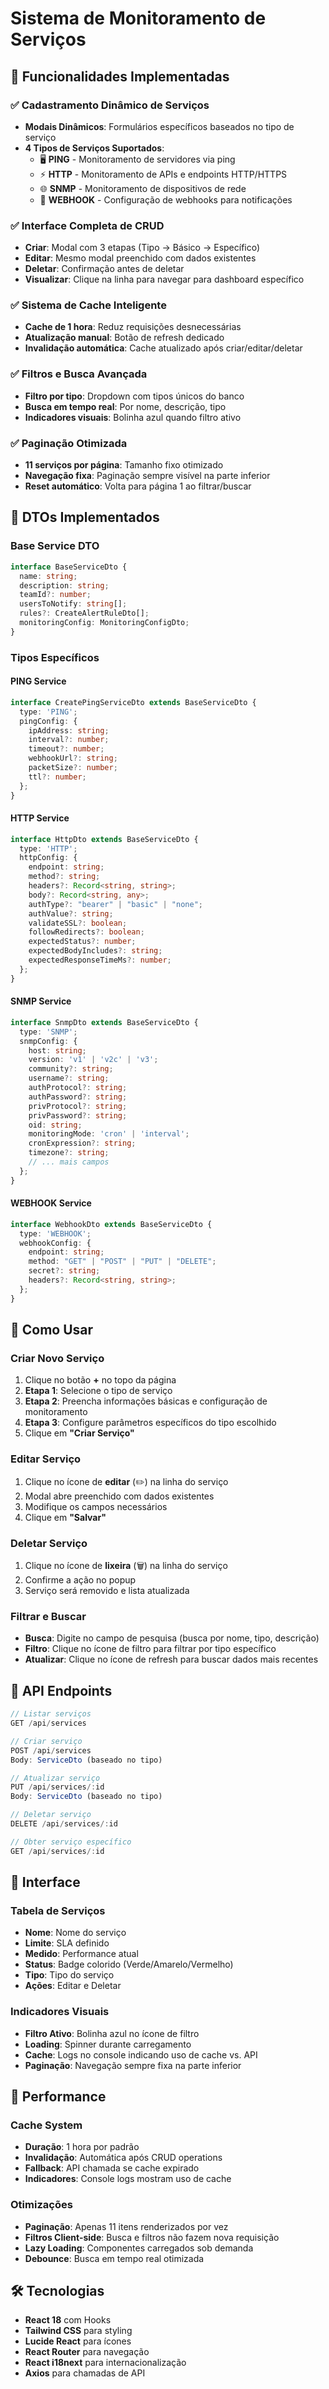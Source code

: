 # Sistema de Monitoramento de Serviços

## 🚀 Funcionalidades Implementadas

### ✅ **Cadastramento Dinâmico de Serviços**
- **Modais Dinâmicos**: Formulários específicos baseados no tipo de serviço
- **4 Tipos de Serviços Suportados**:
  - 🖥️ **PING** - Monitoramento de servidores via ping
  - ⚡ **HTTP** - Monitoramento de APIs e endpoints HTTP/HTTPS
  - 🌐 **SNMP** - Monitoramento de dispositivos de rede
  - 🔗 **WEBHOOK** - Configuração de webhooks para notificações

### ✅ **Interface Completa de CRUD**
- **Criar**: Modal com 3 etapas (Tipo → Básico → Específico)
- **Editar**: Mesmo modal preenchido com dados existentes
- **Deletar**: Confirmação antes de deletar
- **Visualizar**: Clique na linha para navegar para dashboard específico

### ✅ **Sistema de Cache Inteligente**
- **Cache de 1 hora**: Reduz requisições desnecessárias
- **Atualização manual**: Botão de refresh dedicado
- **Invalidação automática**: Cache atualizado após criar/editar/deletar

### ✅ **Filtros e Busca Avançada**
- **Filtro por tipo**: Dropdown com tipos únicos do banco
- **Busca em tempo real**: Por nome, descrição, tipo
- **Indicadores visuais**: Bolinha azul quando filtro ativo

### ✅ **Paginação Otimizada**
- **11 serviços por página**: Tamanho fixo otimizado
- **Navegação fixa**: Paginação sempre visível na parte inferior
- **Reset automático**: Volta para página 1 ao filtrar/buscar

## 🎯 **DTOs Implementados**

### **Base Service DTO**
```typescript
interface BaseServiceDto {
  name: string;
  description: string;
  teamId?: number;
  usersToNotify: string[];
  rules?: CreateAlertRuleDto[];
  monitoringConfig: MonitoringConfigDto;
}
```

### **Tipos Específicos**

#### **PING Service**
```typescript
interface CreatePingServiceDto extends BaseServiceDto {
  type: 'PING';
  pingConfig: {
    ipAddress: string;
    interval?: number;
    timeout?: number;
    webhookUrl?: string;
    packetSize?: number;
    ttl?: number;
  };
}
```

#### **HTTP Service**
```typescript
interface HttpDto extends BaseServiceDto {
  type: 'HTTP';
  httpConfig: {
    endpoint: string;
    method?: string;
    headers?: Record<string, string>;
    body?: Record<string, any>;
    authType?: "bearer" | "basic" | "none";
    authValue?: string;
    validateSSL?: boolean;
    followRedirects?: boolean;
    expectedStatus?: number;
    expectedBodyIncludes?: string;
    expectedResponseTimeMs?: number;
  };
}
```

#### **SNMP Service**
```typescript
interface SnmpDto extends BaseServiceDto {
  type: 'SNMP';
  snmpConfig: {
    host: string;
    version: 'v1' | 'v2c' | 'v3';
    community?: string;
    username?: string;
    authProtocol?: string;
    authPassword?: string;
    privProtocol?: string;
    privPassword?: string;
    oid: string;
    monitoringMode: 'cron' | 'interval';
    cronExpression?: string;
    timezone?: string;
    // ... mais campos
  };
}
```

#### **WEBHOOK Service**
```typescript
interface WebhookDto extends BaseServiceDto {
  type: 'WEBHOOK';
  webhookConfig: {
    endpoint: string;
    method: "GET" | "POST" | "PUT" | "DELETE";
    secret?: string;
    headers?: Record<string, string>;
  };
}
```

## 🔧 **Como Usar**

### **Criar Novo Serviço**
1. Clique no botão **+** no topo da página
2. **Etapa 1**: Selecione o tipo de serviço
3. **Etapa 2**: Preencha informações básicas e configuração de monitoramento
4. **Etapa 3**: Configure parâmetros específicos do tipo escolhido
5. Clique em **"Criar Serviço"**

### **Editar Serviço**
1. Clique no ícone de **editar** (✏️) na linha do serviço
2. Modal abre preenchido com dados existentes
3. Modifique os campos necessários
4. Clique em **"Salvar"**

### **Deletar Serviço**
1. Clique no ícone de **lixeira** (🗑️) na linha do serviço
2. Confirme a ação no popup
3. Serviço será removido e lista atualizada

### **Filtrar e Buscar**
- **Busca**: Digite no campo de pesquisa (busca por nome, tipo, descrição)
- **Filtro**: Clique no ícone de filtro para filtrar por tipo específico
- **Atualizar**: Clique no ícone de refresh para buscar dados mais recentes

## 📡 **API Endpoints**

```javascript
// Listar serviços
GET /api/services

// Criar serviço
POST /api/services
Body: ServiceDto (baseado no tipo)

// Atualizar serviço
PUT /api/services/:id
Body: ServiceDto (baseado no tipo)

// Deletar serviço
DELETE /api/services/:id

// Obter serviço específico
GET /api/services/:id
```

## 🎨 **Interface**

### **Tabela de Serviços**
- **Nome**: Nome do serviço
- **Limite**: SLA definido
- **Medido**: Performance atual
- **Status**: Badge colorido (Verde/Amarelo/Vermelho)
- **Tipo**: Tipo do serviço
- **Ações**: Editar e Deletar

### **Indicadores Visuais**
- **Filtro Ativo**: Bolinha azul no ícone de filtro
- **Loading**: Spinner durante carregamento
- **Cache**: Logs no console indicando uso de cache vs. API
- **Paginação**: Navegação sempre fixa na parte inferior

## 🔄 **Performance**

### **Cache System**
- **Duração**: 1 hora por padrão
- **Invalidação**: Automática após CRUD operations
- **Fallback**: API chamada se cache expirado
- **Indicadores**: Console logs mostram uso de cache

### **Otimizações**
- **Paginação**: Apenas 11 itens renderizados por vez
- **Filtros Client-side**: Busca e filtros não fazem nova requisição
- **Lazy Loading**: Componentes carregados sob demanda
- **Debounce**: Busca em tempo real otimizada

## 🛠️ **Tecnologias**

- **React 18** com Hooks
- **Tailwind CSS** para styling
- **Lucide React** para ícones
- **React Router** para navegação
- **React i18next** para internacionalização
- **Axios** para chamadas de API
